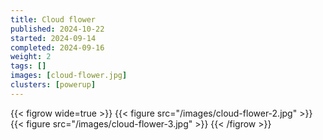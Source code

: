 ```yaml
---
title: Cloud flower
published: 2024-10-22
started: 2024-09-14
completed: 2024-09-16
weight: 2
tags: []
images: [cloud-flower.jpg]
clusters: [powerup]
---
```


{{< figrow wide=true >}}
    {{< figure src="/images/cloud-flower-2.jpg" >}}
    {{< figure src="/images/cloud-flower-3.jpg" >}}
{{< /figrow >}}
